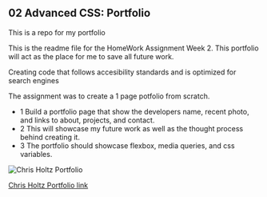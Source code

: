 ## 02 Advanced CSS:  Portfolio

This is a repo for my portfolio

This is the readme file for the HomeWork Assignment Week 2. This portfolio will act as the place for me to save all future work.

Creating code that follows accesibility standards and is optimized for search engines

The assignment was to create a 1 page potfolio from scratch.

- 1 Build a portfolio page that show the developers name, recent photo, and links to about, projects, and contact.
- 2 This will showcase my future work as well as the thought process behind creating it.
- 3 The portfolio should showcase flexbox, media queries, and css variables.


![Chris Holtz Portfolio](./assets/images/Chris%20Holtz%20Portfolia.gif)

 [Chris Holtz Portfolio link](https://clearbusinessinsight.github.io/portfolio/)
 

